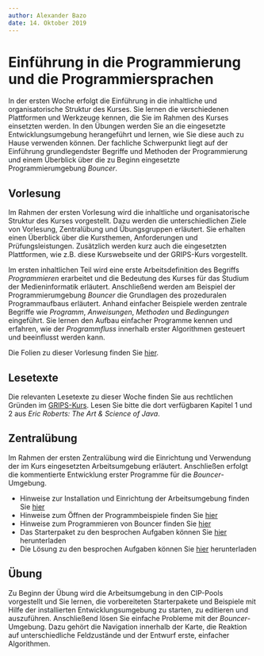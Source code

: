 ```yaml
---
author:	Alexander Bazo
date: 14. Oktober 2019
---
```


# Einführung in die Programmierung und die Programmiersprachen

In der ersten Woche erfolgt die Einführung in die inhaltliche und organisatorische Struktur des Kurses. Sie lernen die verschiedenen Plattformen und Werkzeuge kennen, die Sie im Rahmen des Kurses einsetzten werden. In den Übungen werden Sie an die eingesetzte Entwicklungsumgebung herangeführt und lernen, wie Sie diese auch zu Hause verwenden können. Der fachliche Schwerpunkt liegt auf der Einführung grundlegendster Begriffe und Methoden der Programmierung und einem Überblick über die zu Beginn eingesetzte Programmierumgebung *Bouncer*.

## Vorlesung

Im Rahmen der ersten Vorlesung wird die inhaltliche und organisatorische Struktur des Kurses vorgestellt. Dazu werden die unterschiedlichen Ziele von Vorlesung, Zentralübung und Übungsgruppen erläutert. Sie erhalten einen Überblick über die Kursthemen, Anforderungen und Prüfungsleistungen. Zusätzlich werden kurz auch die eingesetzten Plattformen, wie z.B. diese Kurswebseite und der GRIPS-Kurs vorgestellt.

Im ersten inhaltlichen Teil wird eine erste Arbeitsdefinition des Begriffs *Programmieren* erarbeitet und die Bedeutung des Kurses für das Studium der Medieninformatik erläutert. Anschließend werden am Beispiel der Programmierumgebung *Bouncer* die Grundlagen des prozeduralen Programmaufbaus erläutert. Anhand einfacher Beispiele werden zentrale Begriffe wie *Programm*, *Anweisungen*, *Methoden* und *Bedingungen* eingeführt. Sie lernen den Aufbau einfacher Programme kennen und erfahren, wie der *Programmfluss* innerhalb erster Algorithmen gesteuert und beeinflusst werden kann.

Die Folien zu dieser Vorlesung finden Sie [hier](https://regensburger-forscher.de/oop-slides/index.html?slides=01-Einfuehrung-in-die-Programmierung-und-die-Programmiersprachen).

## Lesetexte

Die relevanten Lesetexte zu dieser Woche finden Sie aus rechtlichen Gründen im [GRIPS-Kurs](https://elearning.uni-regensburg.de/course/view.php?id=39457#section-0). Lesen Sie bitte die dort verfügbaren Kapitel 1 und 2 aus *Eric Roberts: The Art & Science of Java*.

## Zentralübung

Im Rahmen der ersten Zentralübung wird die Einrichtung und Verwendung der im Kurs eingesetzten Arbeitsumgebung erläutert. Anschließen erfolgt die kommentierte Entwicklung erster Programme für die *Bouncer*-Umgebung.

- Hinweise zur Installation und Einrichtung der Arbeitsumgebung finden Sie [hier](../../tutorials/Entwicklungsumgebung)
- Hinweise zum Öffnen der Programmbeispiele finden Sie [hier](../../tutorials/Starterprojekte)
- Hinweise zum Programmieren von Bouncer finden Sie [hier](../../tutorials/Bouncer)
- Das Starterpaket zu den besprochen Aufgaben können Sie [hier](https://github.com/OOP-Regensburg/Tutorial-Examples-01/archive/starter.zip) herunterladen
- Die Lösung zu den besprochen Aufgaben können Sie [hier](https://github.com/OOP-Regensburg/Tutorial-Examples-01/archive/master.zip) herunterladen


## Übung

Zu Beginn der Übung wird die Arbeitsumgebung in den CIP-Pools vorgestellt und Sie lernen, die vorbereiteten Starterpakete und Beispiele mit Hilfe der installierten Entwicklungsumgebung zu starten, zu editieren und auszuführen. Anschließend lösen Sie einfache Probleme mit der *Bouncer*-Umgebung. Dazu gehört die Navigation innerhalb der Karte, die Reaktion auf unterschiedliche Feldzustände und der Entwurf erste, einfacher Algorithmen. 
